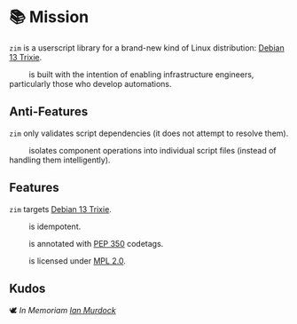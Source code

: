 <!-- This Source Code Form is subject to the terms of the Mozilla Public
   - License, v. 2.0. If a copy of the MPL was not distributed with this
   - file, You can obtain one at https://mozilla.org/MPL/2.0/. -->

# 📚 Mission

`zim` is a userscript library for a brand-new kind of Linux distribution: [Debian 13 Trixie](https://wiki.debian.org/DebianTrixie).

&nbsp;&nbsp;&nbsp;&nbsp;&nbsp;&nbsp;&nbsp;&nbsp;&nbsp;is built with the intention of enabling infrastructure engineers, particularly those who develop automations.

## Anti-Features

`zim` only validates script dependencies (it does not attempt to resolve them).

&nbsp;&nbsp;&nbsp;&nbsp;&nbsp;&nbsp;&nbsp;&nbsp;&nbsp;isolates component operations into individual script files (instead of handling them intelligently).

## Features
`zim` targets [Debian 13 Trixie](https://wiki.debian.org/DebianTrixie).

&nbsp;&nbsp;&nbsp;&nbsp;&nbsp;&nbsp;&nbsp;&nbsp;&nbsp;is idempotent.

&nbsp;&nbsp;&nbsp;&nbsp;&nbsp;&nbsp;&nbsp;&nbsp;&nbsp;is annotated with [PEP 350](https://peps.python.org/pep-0350/) codetags.

&nbsp;&nbsp;&nbsp;&nbsp;&nbsp;&nbsp;&nbsp;&nbsp;&nbsp;is licensed under [MPL 2.0](https://www.mozilla.org/en-US/MPL/2.0/).

## Kudos
🕊️ *In Memoriam [Ian Murdock](https://www.debian.org/doc/manuals/project-history/manifesto.en.html)*
